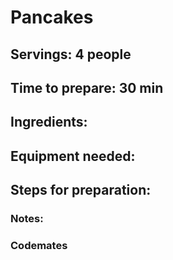 # Pancakes

## Servings: 4 people

## Time to prepare: 30 min

## Ingredients:


## Equipment needed:


## Steps for preparation:



### Notes:



### Codemates #

